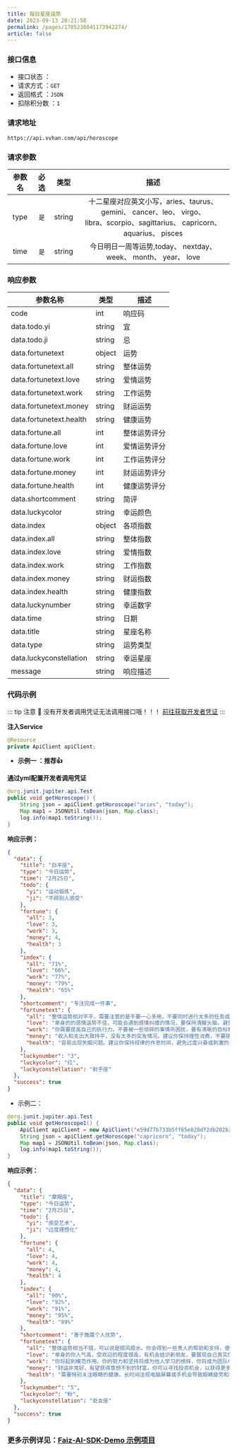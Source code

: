 ```yaml
---
title: 每日星座运势
date: 2023-09-13 20:21:58
permalink: /pages/1705238841173942274/
article: false
---
```



### 接口信息

- 接口状态 ： <Badge text="正常"/>
- 请求方式 ：`GET`
- 返回格式 ：`JSON`
- 扣除积分数 ：`1`

### 请求地址
```shell
https://api.vvhan.com/api/horoscope
```

### 请求参数

| 参数名 | 必选 | 类型 |                                                        描述                                                        |
|:---:|:---:|:---:|:----------------------------------------------------------------------------------------------------------------:|
|   type   |  `是`  |  string  | 十二星座对应英文小写，aries、taurus、 gemini、 cancer、leo、 virgo、 <br/> libra、scorpio、sagittarius、 capricorn、 aquarius、 pisces |
| time | `是` | string |                                今日明日一周等运势,today、 nextday、 week、 month、 year、 love                                 |


### 响应参数
| 参数名称            | 类型   | 描述  |
| ------------------- | ------ |-----|
| code                | int    | 响应码 |
| data.todo.yi        | string | 宜   |
| data.todo.ji        | string | 忌   |
| data.fortunetext    | object | 运势  |
| data.fortunetext.all| string | 整体运势 |
| data.fortunetext.love| string | 爱情运势 |
| data.fortunetext.work| string | 工作运势 |
| data.fortunetext.money| string | 财运运势 |
| data.fortunetext.health| string | 健康运势 |
| data.fortune.all    | int    | 整体运势评分 |
| data.fortune.love   | int    | 爱情运势评分 |
| data.fortune.work   | int    | 工作运势评分 |
| data.fortune.money  | int    | 财运运势评分 |
| data.fortune.health | int    | 健康运势评分 |
| data.shortcomment   | string | 简评  |
| data.luckycolor     | string | 幸运颜色 |
| data.index          | object | 各项指数 |
| data.index.all      | string | 整体指数 |
| data.index.love     | string | 爱情指数 |
| data.index.work     | string | 工作指数 |
| data.index.money    | string | 财运指数 |
| data.index.health   | string | 健康指数 |
| data.luckynumber    | string | 幸运数字 |
| data.time           | string | 日期  |
| data.title          | string | 星座名称 |
| data.type           | string | 运势类型 |
| data.luckyconstellation | string | 幸运星座 |
| message             | string | 响应描述 |

### 代码示例

::: tip 注意 🔔️
没有开发者调用凭证无法调用接口哦！！！ [前往获取开发者凭证](http://api.tempeisite.xyz/account/center)
:::

**注入Service**

```java
@Resource
private ApiClient apiClient;
```

- **示例一 ：推荐👍**

**通过yml配置开发者调用凭证**

```java
@org.junit.jupiter.api.Test
public void getHoroscope() {
    String json = apiClient.getHoroscope("aries", "today");
    Map map1 = JSONUtil.toBean(json, Map.class);
    log.info(map1.toString());
}
```

**响应示例：**

```json
{
  "data": {
    "title": "白羊座",
    "type": "今日运势",
    "time": "2月25日",
    "todo": {
      "yi": "运动锻炼",
      "ji": "不顾别人感受"
    },
    "fortune": {
      "all": 3,
      "love": 3,
      "work": 3,
      "money": 4,
      "health": 3
    },
    "index": {
      "all": "71%",
      "love": "66%",
      "work": "77%",
      "money": "79%",
      "health": "65%"
    },
    "shortcomment": "专注完成一件事",
    "fortunetext": {
      "all": "整体运势相对平平，需要注意的是不要一心多用，不要同时进行太多的任务或项目，否则容易导致精力分散，无法专注于完成一件事。建议你选择一两件最为重要的事情，并充分发挥自己的魄力和决断力来推动事情的进展。在生活方面，可以适当放松一下，放松身心，享受一些舒适的时刻，让自己更好地调整状态。",
      "love": "单身的的感情运势不佳，可能会遇到感情纠缠的情况，要保持清醒头脑，避免陷入不必要的麻烦中。已有伴者的感情可能会稍显紧张，要警惕可能出现的矛盾和冲突，理性沟通是解决问题的关键。",
      "work": "你需要提高自己的执行力。不要被一些琐碎的事情所困扰，要有清晰的目标和计划，并且坚定地去执行。不断努力和奋斗会带来更多的机会和成就，所以不要急于求成，稳步向前迈进吧。",
      "money": "收入和支出大致持平，没有太多的突发情况。建议你保持理性消费，不要随意冲动购物，避免加重经济负担。同时，多关注投资理财信息，寻找适合自己的增值机会，稳中求胜是你的财务策略。",
      "health": "容易出现失眠问题。建议你保持规律的作息时间，避免过度兴奋或刺激的活动，尽量创造一个舒适的睡眠环境。可以尝试一些放松的方法，如冥想或温和的运动，帮助你放松身心，提升睡眠质量。"
    },
    "luckynumber": "3",
    "luckycolor": "红",
    "luckyconstellation": "射手座"
  },
  "success": true
}
```

- 示例二：

```Java
@org.junit.jupiter.api.Test
public void getHoroscope1() {
    ApiClient apiClient = new ApiClient("e59d77b733b5ff65e828df2db202b269", "69996d59f9bb7605d5867d90a93a686b");
    String json = apiClient.getHoroscope("capricorn", "today");
    Map map1 = JSONUtil.toBean(json, Map.class);
    log.info(map1.toString());
}
```

**响应示例：**

```json
{
  "data": {
    "title": "摩羯座",
    "type": "今日运势",
    "time": "2月25日",
    "todo": {
      "yi": "感受艺术",
      "ji": "过度理想化"
    },
    "fortune": {
      "all": 4,
      "love": 4,
      "work": 4,
      "money": 4,
      "health": 4
    },
    "index": {
      "all": "90%",
      "love": "92%",
      "work": "91%",
      "money": "95%",
      "health": "89%"
    },
    "shortcomment": "善于施展个人优势",
    "fortunetext": {
      "all": "整体运势相当不错，可以说是顺风顺水。你会得到一些贵人的帮助和支持，使得你在各个方面都能够事半功倍。同时，你也很善于发挥自己的优势，利用自己的才能和技能，取得显著的成就。在生活方面，你可以安排一些和朋友一起的聚会或活动，享受一些快乐和轻松的时光。",
      "love": "单身的你人气高，受欢迎的程度很高，有机会结识新朋友，要展现自己真实的一面。已有伴者的你会独享一份宠爱，感受到另一半的关怀和呵护，一起享受甜蜜的感情。",
      "work": "你将起到模范作用。你的努力和坚持将成为他人学习的榜样，你将成为团队中的中流砥柱，发挥着重要的作用。同时，你的职业和学业发展也将得到更好的机会和奖励。",
      "money": "财运非常好，有望获得意想不到的财富。你可以寻找投资机会，以获得更多的收益。同时，也要适当调整自己的理财计划，以保证稳定的收益。建议你充分利用这个时机，做出明智的财务决策。",
      "health": "需要特别关注眼睛的健康。长时间注视电脑屏幕或手机会导致眼睛疲劳和视力下降。建议你给眼睛适度休息，每隔一段时间远离屏幕，闭目休息，或进行眼部按摩，有助于缓解眼睛疲劳。"
    },
    "luckynumber": "5",
    "luckycolor": "粉",
    "luckyconstellation": "处女座"
  },
  "success": true
}
```
###  **更多示例详见：[Faiz-AI-SDK-Demo 示例项目](https://github.com/Tenpeisite/faiz-api-demo)**

